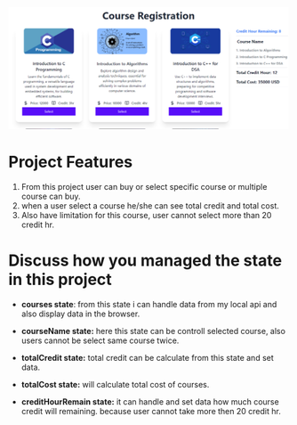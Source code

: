 ![Image](/public/Screenshot%202023-09-15%20202947.png)

# Project Features

1. From this project user can buy or select specific course or multiple course can buy.
2. when a user select a course he/she can see total credit and total cost.
3. Also have limitation for this course, user cannot select more than 20 credit hr.


# Discuss how you managed the state in this project

* **courses state**: from this state i can handle data from my local api and also display data in the browser.

* **courseName state:** here this state can be controll selected course, also users cannot be select same course twice.

* **totalCredit state:** total credit can be calculate from this state and set data.

* **totalCost state:** will calculate total cost of courses.

* **creditHourRemain state:** it can handle and set data how much course credit will remaining. because user cannot take more then 20 credit hr.
